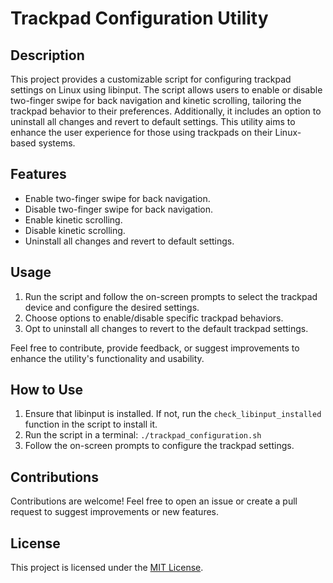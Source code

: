 # Trackpad Configuration Utility

## Description
This project provides a customizable script for configuring trackpad settings on Linux using libinput. The script allows users to enable or disable two-finger swipe for back navigation and kinetic scrolling, tailoring the trackpad behavior to their preferences. Additionally, it includes an option to uninstall all changes and revert to default settings. This utility aims to enhance the user experience for those using trackpads on their Linux-based systems.

## Features
- Enable two-finger swipe for back navigation.
- Disable two-finger swipe for back navigation.
- Enable kinetic scrolling.
- Disable kinetic scrolling.
- Uninstall all changes and revert to default settings.

## Usage
1. Run the script and follow the on-screen prompts to select the trackpad device and configure the desired settings.
2. Choose options to enable/disable specific trackpad behaviors.
3. Opt to uninstall all changes to revert to the default trackpad settings.

Feel free to contribute, provide feedback, or suggest improvements to enhance the utility's functionality and usability.

## How to Use
1. Ensure that libinput is installed. If not, run the `check_libinput_installed` function in the script to install it.
2. Run the script in a terminal: `./trackpad_configuration.sh`
3. Follow the on-screen prompts to configure the trackpad settings.

## Contributions
Contributions are welcome! Feel free to open an issue or create a pull request to suggest improvements or new features.

## License
This project is licensed under the [MIT License](LICENSE).

